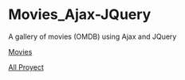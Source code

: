 # Movies_Ajax-JQuery
A gallery of movies (OMDB) using Ajax and JQuery

[Movies](https://xosejx.github.io/Movies_Ajax-JQuery/)

[All Proyect](http://wordpressdaw.net23.net/)
